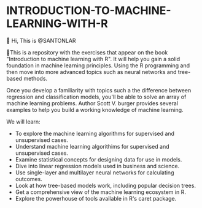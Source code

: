 # INTRODUCTION-TO-MACHINE-LEARNING-WITH-R
👋 Hi, This is @SANTONLAR

👀This is a repository with the exercises that appear on the book "Introduction to machine learning with R".
It will help you gain a solid foundation in machine learning principles. 
Using the R programming and then move into more advanced topics such as neural networks and tree-based methods.

Once you develop a familiarity with topics such a the difference between regression and classification models, 
you'll be able to solve an array of machine learning problems. Author Scott V. burger provides several examples
to help you build a working knowledge of machine learning.

We will  learn:

- To explore the machine learning algorithms for supervised and unsupervised cases.
- Understand machine learning algorithims for supervised and unsupervised cases.
- Examine statistical concepts for designing data for use in models.
- Dive into linear regression models used in business and science.
- Use single-layer and multilayer neural networks for calculating outcomes.
- Look at how tree-based models work, including popular decision trees.
- Get a comprehensive view of the machine learning ecosystem in R.
- Explore the powerhouse of tools available in R's caret package.
